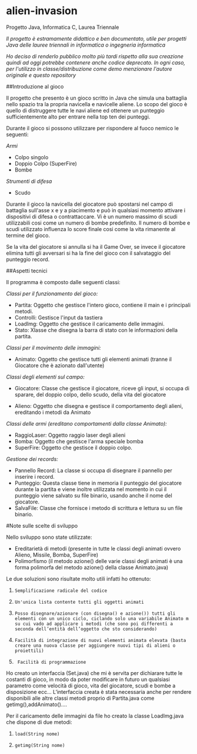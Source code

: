 # alien-invasion
Progetto Java, Informatica C, Laurea Triennale

_Il progetto è estramamente didattico e ben documentato, utile per progetti Java delle lauree triennali in informatica o ingegneria informatica_

_Ho deciso di renderlo pubblico molto più tardi rispetto alla sua creazione quindi ad oggi potrebbe contenere anche codice deprecato. In ogni caso, per l'utilizzo in classe/distribuzione come demo menzionare l'autore originale e questo repository_

##Introduzione al gioco
 
Il progetto che presento è un gioco scritto in Java che simula una battaglia nello spazio tra la propria navicella e navicelle aliene.
Lo scopo del gioco è quello di distruggere tutte le navi aliene ed ottenere un punteggio sufficientemente alto per entrare nella top ten dei punteggi.
 
Durante il gioco si possono utilizzare per rispondere al fuoco nemico le seguenti:
 
_Armi_
* Colpo singolo
* Doppio Colpo (SuperFire)
* Bombe

_Strumenti di difesa_
* Scudo
 
Durante il gioco la navicella del giocatore può spostarsi nel campo di battaglia sull'asse x e y a piacimento e può in qualsiasi momento attivare i dispositivi di difesa o contrattaccare.
Vi è un numero massimo di scudi utilizzabili cosi come un numero di bombe predefinito.
Il numero di bombe e scudi utilizzato influenza lo score finale cosi come la vita rimanente al termine del gioco.
 
Se la vita del giocatore si annulla si ha il Game Over, se invece il giocatore elimina tutti gli avversari si ha la fine del gioco con il salvataggio del punteggio record.
 
##Aspetti tecnici
 
Il programma è composto dalle seguenti classi:
 
_Classi per il funzionamento del gioco:_
 
* Partita: Oggetto che gestisce l'intero gioco, contiene il main e i principali metodi.
* Controlli: Gestisce l'input da tastiera
* LoadImg: Oggetto che gestisce il caricamento delle immagini.
* Stato: Xlasse che disegna la barra di stato con le informazioni della partita.
 
 
_Classi per il movimento delle immagini:_
 
* Animato: Oggetto che gestisce tutti gli elementi animati (tranne il Giocatore che è azionato dall'utente)
 
_Classi degli elementi sul campo:_
 
* Giocatore: Classe che gestisce il giocatore, riceve gli input, si occupa di sparare, del doppio colpo, dello scudo, della vita del giocatore
 
* Alieno: Oggetto che disegna e gestisce il comportamento degli alieni, ereditando i metodi da Animato
 
_Classi delle armi (ereditano comportamenti dalla classe Animato):_
 
* RaggioLaser: Oggetto raggio laser degli alieni
* Bomba: Oggetto che gestisce l'arma speciale bomba
* SuperFire: Oggetto che gestisce il doppio colpo.
 
_Gestione dei records:_
 
* Pannello Record: La classe si occupa di disegnare il pannello per inserire i record.
* Punteggio: Questa classe tiene in memoria il punteggio del giocatore durante la partita e viene inoltre utilizzata nel momento in cui il punteggio viene salvato su file binario, usando anche il nome del giocatore.
* SalvaFile: Classe che fornisce i metodo di scrittura e lettura su un file binario.
 
 
 
#Note sulle scelte di sviluppo
 
Nello sviluppo sono state utilizzate:
* Ereditarietà di metodi (presente in tutte le classi degli animati ovvero Alieno, Missile, Bomba, SuperFire)
* Polimorfismo (il metodo azione() delle varie classi degli animati è una forma polimorfa del metodo azione() della classe Animato.java)
 
Le due soluzioni sono risultate molto utili infatti ho ottenuto:
 
1.     Semplificazione radicale del codice
2.     Un'unica lista contente tutti gli oggetti animati
3.     Posso disegnare/azionare (con disegna() e azione()) tutti gli elementi con un unico ciclo, ciclando solo una variabile Animato m su cui vado ad applicare i metodi (che sono poi differenti a seconda dell’entità dell’oggetto che sto considerando)
4.     Facilità di integrazione di nuovi elementi animata elevata (basta creare una nuova classe per aggiungere nuovi tipi di alieni o proiettili)
5.      Facilità di programmazione
 
Ho creato un interfaccia (Set.java) che mi è servita per dichiarare tutte le costanti di gioco, in modo da poter modificare in futuro un qualsiasi parametro come velocità di gioco, vita del giocatore, scudi e bombe a disposizione ecc…
L’interfaccia creata è stata necessaria anche per rendere disponibili alle altre classi metodi proprio di Partita.java come getimg(),addAnimato()….
 
Per il caricamento delle immagini da file ho creato la classe LoadImg.java che dispone di due metodi:
 
1.     load(String nome)
2.     getimg(String nome)
 
